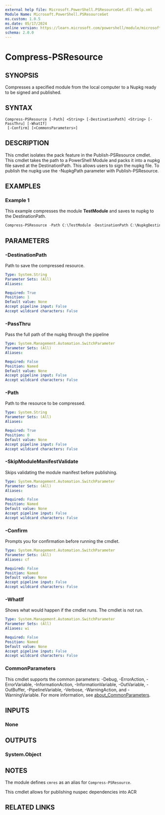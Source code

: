 ```yaml
---
external help file: Microsoft.PowerShell.PSResourceGet.dll-Help.xml
Module Name: Microsoft.PowerShell.PSResourceGet
ms.custom: 1.0.5
ms.date: 05/17/2024
online version: https://learn.microsoft.com/powershell/module/microsoft.powershell.psresourceget/compress-psresource?view=powershellget-3.x&WT.mc_id=ps-gethelp
schema: 2.0.0
---
```


# Compress-PSResource

## SYNOPSIS

Compresses a specified module from the local computer to a Nupkg ready to be signed and published.

## SYNTAX

```
Compress-PSResource [-Path] <String> [-DestinationPath] <String> [-PassThru] [-WhatIf]
 [-Confirm] [<CommonsParameters>]
```

## DESCRIPTION

This cmdlet isolates the pack feature in the Publish-PSResource cmdlet. This cmdlet takes the path
to a PowerShell Module and packs it into a nupkg file saved at the DestinationPath. This allows
users to sign the nupkg file. To publish the nupkg use the -NupkgPath parameter with
Publish-PSResource.

## EXAMPLES

### Example 1

This example compresses the module **TestModule** and saves te nupkg to the DestinationPath.

```powershell
Compress-PSResource -Path C:\TestModule -DestinationPath C:\NupkgDestination
```

## PARAMETERS

### -DestinationPath

Path to save the compressed resource.

```yaml
Type: System.String
Parameter Sets: (All)
Aliases:

Required: True
Position: 1
Default value: None
Accept pipeline input: False
Accept wildcard characters: False
```

### -PassThru

Pass the full path of the nupkg through the pipeline

```yaml
Type: System.Management.Automation.SwitchParameter
Parameter Sets: (All)
Aliases:

Required: False
Position: Named
Default value: None
Accept pipeline input: False
Accept wildcard characters: False
```

### -Path

Path to the resource to be compressed.

```yaml
Type: System.String
Parameter Sets: (All)
Aliases:

Required: True
Position: 0
Default value: None
Accept pipeline input: False
Accept wildcard characters: False
```

### -SkipModuleManifestValidate

Skips validating the module manifest before publishing.

```yaml
Type: System.Management.Automation.SwitchParameter
Parameter Sets: (All)
Aliases:

Required: False
Position: Named
Default value: None
Accept pipeline input: False
Accept wildcard characters: False
```

### -Confirm

Prompts you for confirmation before running the cmdlet.

```yaml
Type: System.Management.Automation.SwitchParameter
Parameter Sets: (All)
Aliases: cf

Required: False
Position: Named
Default value: None
Accept pipeline input: False
Accept wildcard characters: False
```

### -WhatIf

Shows what would happen if the cmdlet runs.
The cmdlet is not run.

```yaml
Type: System.Management.Automation.SwitchParameter
Parameter Sets: (All)
Aliases: wi

Required: False
Position: Named
Default value: None
Accept pipeline input: False
Accept wildcard characters: False
```

### CommonParameters

This cmdlet supports the common parameters: -Debug, -ErrorAction, -ErrorVariable,
-InformationAction, -InformationVariable, -OutVariable, -OutBuffer, -PipelineVariable, -Verbose,
-WarningAction, and -WarningVariable. For more information, see
[about_CommonParameters](http://go.microsoft.com/fwlink/?LinkID=113216).

## INPUTS

### None

## OUTPUTS

### System.Object

## NOTES

The module defines `cmres` as an alias for `Compress-PSResource`.

This cmdlet allows for publishing nuspec dependencies into ACR

## RELATED LINKS
